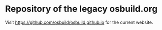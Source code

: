 # Repository of the legacy osbuild.org

Visit https://github.com/osbuild/osbuild.github.io for the current website.
